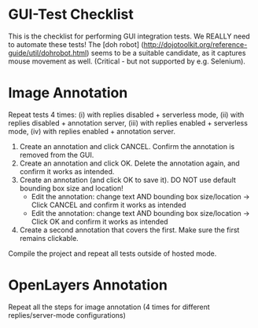 # GUI-Test Checklist

This is the checklist for performing GUI integration tests. We REALLY need to automate these tests!
The [doh robot] (http://dojotoolkit.org/reference-guide/util/dohrobot.html) seems to be a suitable
candidate, as it captures mouse movement as well. (Critical - but not supported by e.g. Selenium).

# Image Annotation

Repeat tests 4 times: (i) with replies disabled + serverless mode, (ii) with replies disabled + annotation server,
(iii) with replies enabled + serverless mode, (iv) with replies enabled + annotation server.

1. Create an annotation and click CANCEL. Confirm the annotation is removed from the GUI.
2. Create an annotation and click OK. Delete the annotation again, and confirm it works as intended.
3. Create an annotation (and click OK to save it). DO NOT use default bounding box size and location!
   * Edit the annotation: change text AND bounding box size/location -> Click CANCEL and confirm it works as intended
   * Edit the annotation: change text AND bounding box size/location -> Click OK and confirm it works as intended
4. Create a second annotation that covers the first. Make sure the first remains clickable. 
   
Compile the project and repeat all tests outside of hosted mode.

# OpenLayers Annotation

Repeat all the steps for image annotation (4 times for different replies/server-mode configurations) 
